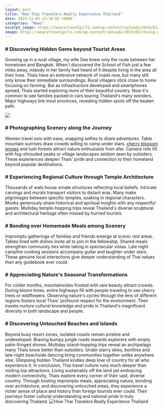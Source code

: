 ```yaml
---
layout: post
title: "How Thai Travelers Really Experience Thailand"
date: 2023-11-03 23:18:02 +0000
categories: "News"
excerpt_image: https://wearetravelgirls.com/wp-content/uploads/2019/03/chiang-mai-experiences.jpg
image: https://wearetravelgirls.com/wp-content/uploads/2019/03/chiang-mai-experiences.jpg
---
```


### # Discovering Hidden Gems beyond Tourist Areas
Growing up in a rural village, my wife Dee knew only the route between her hometown and Bangkok. When I discovered the School of Fish just a few miles away, nobody in her family had heard of it despite living in the area all their lives. Thais have an extensive network of roads now, but many still only know their immediate surroundings. 
Rural villagers stick close to home focusing on farming. But as infrastructure developed and smartphones spread, Thais started exploring more of their beautiful country. Now it's common to see families packed in cars touring Thailand's many wonders. Major highways link most provinces, revealing hidden spots off the beaten path.

![](http://www.travelmarbles.com/wp-content/uploads/2018/07/bangkok-5-1.jpg)
### # Photographing Scenery along the Journey 
Women travel solo with ease, snapping selfies to share adventures. Table mountain sunrises draw crowds willing to camp under stars. [ cherry blossom groves](https://travelokla.github.io/2023-12-27-les-meilleures-choses-xe0-faire-xe0-fidji/) and lush forests attract nature enthusiasts from afar. Camera rolls fill with fog-shrouded peaks or village landscapes seldom seen by outsiders. These experiences deepen Thais' pride and connection to their homeland beyond popular destinations.
### # Experiencing Regional Culture through Temple Architecture
Thousands of wats house ornate structures reflecting local beliefs. Intricate carvings and murals transport visitors to distant eras. Many make pilgrimages between specific temples, soaking in regional characters. Monks generously share historical and spiritual insights with any respectful guests. Multiday temple-hopping trips reveal Thailand's diverse sculptural and architectural heritage often missed by hurried tourists.
### # Bonding over Homemade Meals among Scenery  
Impromptu gatherings of families and friends emerge at scenic rest areas. Tables lined with dishes invite all to join in the fellowship. Shared meals strengthen community ties while taking in spectacular vistas. Late night campfire cooking sessions accompany guitar and laughter under stars. These genuine local interactions give deeper understanding of Thai values than any guidebook ever could.
### # Appreciating Nature's Seasonal Transformations
For colder months, mountainsides frosted with rare beauty attract crowds. During bloom times, entire highways fill with people traveling to see cherry trees or wildflowers. Observing nature's cycles through the lens of different regions fosters local Thais' profound respect for the environment. Their travels nurture cultural knowledge and pride in Thailand's magnificent diversity in both landscape and people.
### # Discovering Untouched Beaches and Islands  
Beyond busy resort zones, isolated coasts remain pristine and undeveloped. Braving bumpy jungle roads rewards explorers with empty palm-fringed shores. Multiday island-hopping trips reveal an archipelago many Thais know better than outsiders. Under starry skies, bonfires and late-night beachside dancing bring communities together unlike anywhere else. Glimpsing hidden Thailand kindles deep love of country for all who experience it.
In conclusion, Thai travel culture runs much deeper than visiting top attractions. Living sustainably off the land yet embracing modern connectivity, Thais explore every corner of their vast, diverse country. Through hosting impromptu meals, appreciating nature, bonding over architecture, and discovering untouched areas, they experience a richer sense of place and history than foreign tourists ever could. Their journeys foster cultural understanding and national pride in truly discovering Thailand.
![How Thai Travelers Really Experience Thailand](https://wearetravelgirls.com/wp-content/uploads/2019/03/chiang-mai-experiences.jpg)